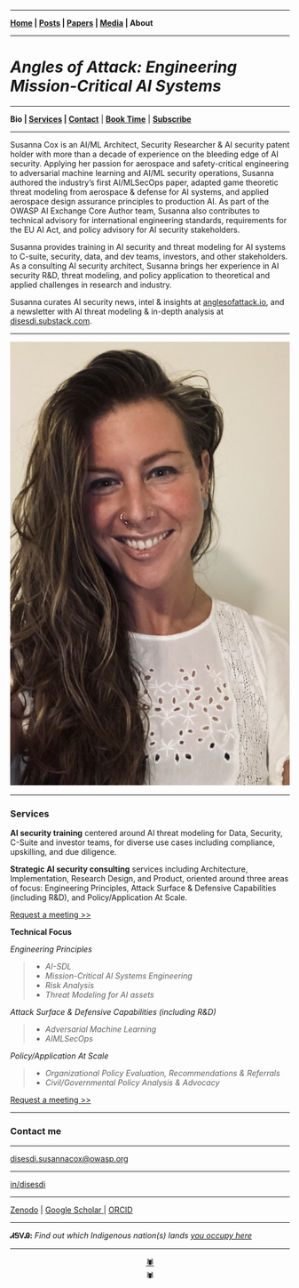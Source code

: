 -------

**[Home](https://anglesofattack.io/) \| [Posts](https://anglesofattack.io/posts.html) \| [Papers](https://anglesofattack.io/papers.html) \| [Media](https://anglesofattack.io/media.html) \| About**

-------

# *Angles of Attack: Engineering Mission-Critical AI Systems*

-------

**Bio \| [Services](#services) \| [Contact](#contact-me)** \| **<a href="https://calendar.app.google/MemzFXVuhz1upGE2A" target="_blank" rel="noopener noreferrer">Book Time</a>** \| **<a href="https://disesdi.substack.com/subscribe" target="_blank" rel="noopener noreferrer">Subscribe</a>**

-------

Susanna Cox is an AI/ML Architect, Security Researcher & AI security patent holder with more than a decade of experience on the bleeding edge of AI security. Applying her passion for aerospace and safety-critical engineering to adversarial machine learning and AI/ML security operations, Susanna authored the industry’s first AI/MLSecOps paper, adapted game theoretic threat modeling from aerospace & defense for AI systems, and applied aerospace design assurance principles to production AI. As part of the OWASP AI Exchange Core Author team, Susanna also contributes to technical advisory for international engineering standards, requirements for the EU AI Act, and policy advisory for AI security stakeholders.

Susanna provides training in AI security and threat modeling for AI systems to C-suite, security, data, and dev teams, investors, and other stakeholders. As a consulting AI security architect, Susanna brings her experience in AI security R&D, threat modeling, and policy application to theoretical and applied challenges in research and industry.

Susanna curates AI security news, intel & insights at [anglesofattack.io](https://disesdi.substack.com/), and a newsletter with AI threat modeling & in-depth analysis at [disesdi.substack.com](https://disesdi.substack.com/).


-------

![disesdi_susanna](susanna_cox.jpeg)

-------

### Services

**AI security training** centered around AI threat modeling for Data, Security, C-Suite and investor teams, for diverse use cases including compliance, upskilling, and due diligence.

**Strategic AI security consulting** services including Architecture, Implementation, Research Design, and Product, oriented around three areas of focus: Engineering Principles, Attack Surface & Defensive Capabilities (including R&D), and Policy/Application At Scale.

<a href="https://calendar.app.google/MemzFXVuhz1upGE2A" target="_blank" rel="noopener noreferrer">Request a meeting >></a>

**Technical Focus**

*Engineering Principles*
> * *AI-SDL*
> * *Mission-Critical AI Systems Engineering*
> * *Risk Analysis*
> * *Threat Modeling for AI assets*

*Attack Surface & Defensive Capabilities (including R&D)*
> * *Adversarial Machine Learning*
> * *AIMLSecOps*

*Policy/Application At Scale*
> * *Organizational Policy Evaluation, Recommendations & Referrals*
> * *Civil/Governmental Policy Analysis & Advocacy*

<a href="https://calendar.app.google/MemzFXVuhz1upGE2A" target="_blank" rel="noopener noreferrer">Request a meeting >></a>

-------

### Contact me

-------

<a href="mailto:disesdi.susannacox@owasp.org" target="_blank" rel="noopener noreferrer">disesdi.susannacox@owasp.org</a>

-------

<a href="https://www.linkedin.com/in/disesdi/" target="_blank" rel="noopener noreferrer">in/disesdi</a> 

-------

<a href="https://zenodo.org/search?q=metadata.creators.person_or_org.name%3A%22Cox%2C%20Susanna%22&l=list&p=1&s=10&sort=bestmatch" target="_blank" rel="noopener noreferrer">Zenodo</a> \| <a href="https://scholar.google.com/citations?hl=en&user=mRCXIV8AAAAJ" target="_blank" rel="noopener noreferrer">Google Scholar </a> \| <a href="https://orcid.org/0009-0003-0568-0236" target="_blank" rel="noopener noreferrer">ORCID </a> 

-------

**ᏗᎦᏙᎯ:** *Find out which Indigenous nation(s) lands <a href="https://native-land.ca/" target="_blank" rel="noopener noreferrer">you occupy here</a>*

-------
<div align="center"><a href="https://www.linkedin.com/in/disesdi/" target="_blank" rel="noopener noreferrer">🕷</a></div>

<div align="center">🕷</div>
